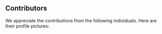 ## Contributors

We appreciate the contributions from the following individuals. Here are their profile pictures:
